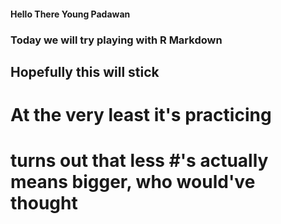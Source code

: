 #### Hello There Young Padawan ####

### Today we will try playing with R Markdown ###

## Hopefully this will stick ##

# At the very least it's practicing #

# **turns out that less #'s actually means bigger, who would've thought** #
